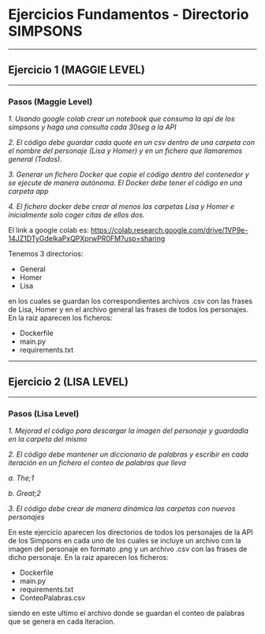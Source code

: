 # Ejercicios Fundamentos - Directorio SIMPSONS
***
## Ejercicio 1 (MAGGIE LEVEL)
***
### Pasos (Maggie Level)

_1. Usando google colab crear un notebook que consuma la api de los simpsons y haga una consulta cada 30seg a la API_

_2. El código debe guardar cada quote en un csv dentro de una carpeta con el nombre del personaje (Lisa y Homer) y en un fichero que llamaremos general (Todos)._

_3. Generar un fichero Docker que copie el código dentro del contenedor y se ejecute de manera autónoma. El Docker debe tener el código en una carpeta app_

_4. El fichero docker debe crear al menos las carpetas Lisa y Homer e inicialmente solo coger citas de ellos dos._

El link a google colab es: https://colab.research.google.com/drive/1VP9e-14JZ1DTyGdelkaPxQPXprwPR0FM?usp=sharing

Tenemos 3 directorios: 
 - General
 - Homer
 - Lisa

 en los cuales se guardan los correspondientes archivos .csv con las frases de Lisa, Homer y en el archivo general las frases de todos los personajes.
 En la raiz aparecen los ficheros:
  - Dockerfile
  - main.py
  - requirements.txt

***
## Ejercicio 2 (LISA LEVEL)
***
### Pasos (Lisa Level)
_1. Mejorad el código para descargar la imagen del personaje y guardadla en la carpeta del mismo_

_2. El código debe mantener un diccionario de palabras y escribir en cada iteración en un fichero el conteo de palabras que lleva_

_a. The;1_

_b. Great;2_

_3. El código debe crear de manera dinámica las carpetas con nuevos personajes_

  En este ejercicio aparecen los directorios de todos los personajes de la API de los Simpsons en cada uno de los cuales se incluye un archivo con la imagen del personaje en formato .png y un archivo .csv con las frases de dicho personaje.
  En la raiz aparecen los ficheros:
  - Dockerfile 
  - main.py
  - requirements.txt
  - ConteoPalabras.csv

  siendo en este ultimo el archivo donde se guardan el conteo de palabras que se genera en cada iteracion.


